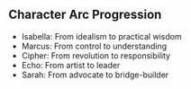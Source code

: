 ## Character Arc Progression
- Isabella: From idealism to practical wisdom
- Marcus: From control to understanding
- Cipher: From revolution to responsibility
- Echo: From artist to leader
- Sarah: From advocate to bridge-builder
